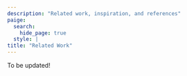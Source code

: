 ```yaml
---
description: "Related work, inspiration, and references"
paige:
  search:
    hide_page: true
  style: |
title: "Related Work"
---
```


To be updated!